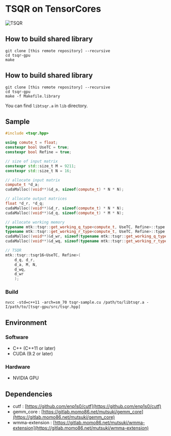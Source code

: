 # TSQR on TensorCores

![TSQR](https://gitlab.momo86.net/mutsuki/tsqr-gpu/raw/master/docs/tsqr.svg)

## How to build shared library
```
git clone [this remote repository] --recursive
cd tsqr-gpu
make
```

## How to build shared library
```
git clone [this remote repository] --recursive
cd tsqr-gpu
make -f Makefile.library
```

You can find `libtsqr.a` in `lib` directory.

## Sample
```cpp
#include <tsqr.hpp>

using comute_t = float;
constexpr bool UseTC = true;
constexpr bool Refine = true;

// size of input matrix
constexpr std::size_t M = 9211;
constexpr std::size_t N = 16;

// allocate input matrix
compute_t *d_a;
cudaMalloc((void**)&d_a, sizeof(compute_t) * N * N);

// allocate output matrices
float *d_r, *d_q;
cudaMalloc((void**)&d_r, sizeof(compute_t) * N * N);
cudaMalloc((void**)&d_q, sizeof(compute_t) * M * N);

// allocate working memory
typename mtk::tsqr::get_working_q_type<compute_t, UseTC, Refine>::type *d_wq;
typename mtk::tsqr::get_working_r_type<compute_t, UseTC, Refine>::type *d_wr;
cudaMalloc((void**)&d_wr, sizeof(typename mtk::tsqr::get_working_q_type<compute_t, UseTC, Refine>::type) * mtk::tsqr::get_working_q_size(M, N));
cudaMalloc((void**)&d_wq, sizeof(typename mtk::tsqr::get_working_r_type<compute_t, UseTC, Refine>::type) * mtk::tsqr::get_working_q_size(M, N));

// TSQR
mtk::tsqr::tsqr16<UseTC, Refine>(
	d_q, d_r,
	d_a, M, N,
	d_wq,
	d_wr
	);
```

### Build
```
nvcc -std=c++11 -arch=sm_70 tsqr-sample.cu /path/to/libtsqr.a -I/path/to/[tsqr-gpu/src/tsqr.hpp]
```


## Environment
### Software
- C++ (C++11 or later)
- CUDA (9.2 or later)

### Hardware
- NVIDIA GPU

## Dependencies
- cutf : [https://github.com/enp1s0/cutf](https://github.com/enp1s0/cutf)
- gemm_core : [https://gitlab.momo86.net/mutsuki/gemm_core](https://gitlab.momo86.net/mutsuki/gemm_core)
- wmma-extension : [https://gitlab.momo86.net/mutsuki/wmma-extension](https://gitlab.momo86.net/mutsuki/wmma-extension)

